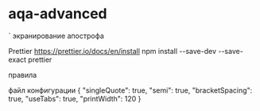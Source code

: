# aqa-advanced

\`    экранирование апострофа


Prettier
https://prettier.io/docs/en/install
npm install --save-dev --save-exact prettier

правила

файл конфигурации
{
"singleQuote": true,
"semi": true,
"bracketSpacing": true,
"useTabs": true,
"printWidth": 120
}

